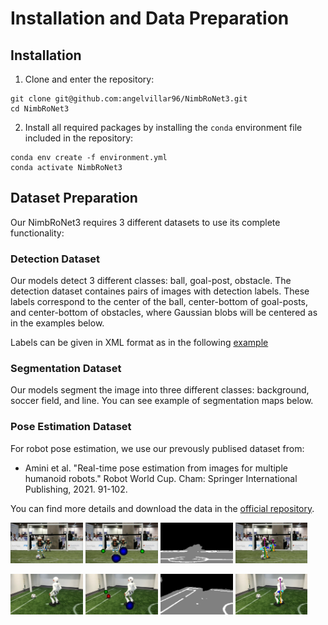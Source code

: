 # Installation and Data Preparation

## Installation

1. Clone and enter the repository:
```
git clone git@github.com:angelvillar96/NimbRoNet3.git
cd NimbRoNet3
```

2. Install all required packages by installing the ```conda``` environment file included in the repository:
```
conda env create -f environment.yml
conda activate NimbRoNet3
```



## Dataset Preparation

Our NimbRoNet3 requires 3 different datasets to use its complete functionality:


### Detection Dataset

Our models detect 3 different classes: ball, goal-post, obstacle.
The detection dataset containes pairs of images with detection labels.
These labels correspond to the center of the ball, center-bottom of goal-posts, and center-bottom of obstacles, where Gaussian blobs
will be centered as in the examples below.

Labels can be given in XML format as in the following [example](https://github.com/angelvillar96/NimbRoNet3/blob/master/resources/docs/_example_xml.xml)



### Segmentation Dataset

Our models segment the image into three different classes: background, soccer field, and line.
You can see example of segmentation maps below.



### Pose Estimation Dataset

For robot pose estimation, we use our prevously publised dataset from:

 - Amini et al. "Real-time pose estimation from images for multiple humanoid robots." Robot World Cup. Cham: Springer International Publishing, 2021. 91-102.


You can find more details and download the data in the [official repository](https://github.com/AIS-Bonn/HumanoidRobotPoseEstimation/tree/main).



<p float="left">
    <img src="_example2_img.png" width="23%"/>
    <img src="_example2_det.png" width="23%"/>
    <img src="_example2_seg.png" width="23%"/>
    <img src="_example2_pose.png" width="23%"/>
</p>

<p float="left">
    <img src="_example_img.png" width="23%"/>
    <img src="_example_det.png" width="23%"/>
    <img src="_example_seg.png" width="23%"/>
    <img src="_example_pose.png" width="23%"/>
</p>

